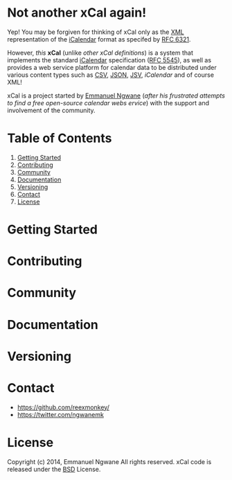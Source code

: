Not another xCal again!
==============================
Yep! You may be forgiven for thinking of xCal only as the [XML](http://en.wikipedia.org/wiki/XML) representation of the [iCalendar](http://en.wikipedia.org/wiki/ICalendar) format as specifed by [RFC 6321](http://tools.ietf.org/html/rfc6321). 

However, *this* **xCal** (unlike *other xCal definitions*) is a system that implements the standard [iCalendar](http://en.wikipedia.org/wiki/ICalendar) specification ([RFC 5545](http://tools.ietf.org/html/rfc5545)), as well as provides a web service platform for calendar data to be distributed under various content types such as [CSV](http://en.wikipedia.org/wiki/Comma-separated_values), [JSON](http://en.wikipedia.org/wiki/JSON), [JSV](http://mono.servicestack.net/docs/text-serializers/jsv-format), *iCalendar* and of course XML! 

xCal is a project started by [Emmanuel Ngwane](https://twitter.com/ngwanemk) (*after his frustrated attempts to find a free open-source calendar webs ervice*) with the support and involvement of the community.

 

Table of Contents
=================
1. [Getting Started](https://github.com/reexmonkey/xcal/#getting-started)
2. [Contributing](https://github.com/reexmonkey/xcal/#contributing)
3. [Community](https://github.com/reexmonkey/xcal/#community)
4. [Documentation](https://github.com/reexmonkey/xcal/#documentation)
5. [Versioning](https://github.com/reexmonkey/xcal/#versioning)
6. [Contact](https://github.com/reexmonkey/xcal/#contact)
7. [License](https://github.com/reexmonkey/xcal/#license)


Getting Started
===============



Contributing
============


Community
==========

Documentation
=============

Versioning
==========


Contact
========
* https://github.com/reexmonkey/
* https://twitter.com/ngwanemk


License
=======
Copyright (c) 2014, Emmanuel Ngwane
All rights reserved.
xCal code is released under the [BSD](https://github.com/reexmonkey/xcal/blob/master/LICENSE) License.
